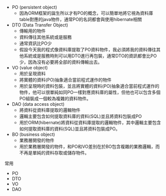 - PO (persistent object)
  - 因為ORM框架的誕生所以才有PO的概念，可以簡單地將它視為資料庫table對應的java物件，通常PO的名詞都會與使用hibernate相關
- DTO (Data Transfer Object)
  - 傳輸用的物件
  - 資料傳往其他系統或是服務
  - 通常資訊比PO少 
  - 假設今天我的程式像資料庫提取了PO資料物件，我必須將我的資料傳往其他系統或是服務時則可以用DTO進行再包裝，通常DTO的資訊都會比PO少，因為沒有必要將全部的資料傳輸出去。
- VO (value object)
  - 用於呈現資料
  - 將實體的資料(PO)抽象適合當前程式運作的物件
  - 用於呈現時的資料包裝，並且將實體的資料(PO)抽象適合當前程式運作的物件，他可以很單純如同PO一樣對應資料庫的屬性，但他也可以包含多個PO組裝成一個較為複雜的資料物件。
- DAO (data access object)
  - 將資料從資料庫提取的邏輯物件
  - 邏輯主要包含如何提取資料庫的資料(SQL)並且將資料包裝成PO
  - 用於ORM(hibernate)將資料從資料庫提取的邏輯物件，其中邏輯主要包含如何提取資料庫的資料(SQL)並且將資料包裝成PO。
- BO (business object)
  - 業務層開發的物件
  - 用於業務層開發的物件，和PO和VO差別在於BO包含複雜的業務邏輯，而不再是單純的資料存取或儲存物件。

常用
- PO
- DTO
- VO
- DAO